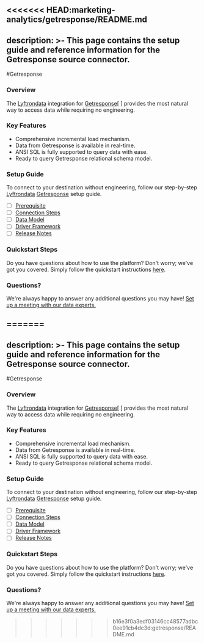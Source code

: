 <<<<<<< HEAD:marketing-analytics/getresponse/README.md
---
description: >-
  This page contains the setup guide and reference information for the Getresponse source connector.
---

#Getresponse

### Overview

The [Lyftrondata](https://www.lyftrondata.com/) integration for [Getresponse](https://www.lyftrondata.com/integration/marketing-analytics/getresponse//)[ ] provides the most natural way to access data while requiring no engineering.

### Key Features

* Comprehensive incremental load mechanism.
* Data from Getresponse is available in real-time.&#x20;
* ANSI SQL is fully supported to query data with ease.
* Ready to query Getresponse relational schema model.

### Setup Guide

To connect to your destination without engineering, follow our step-by-step [Lyftrondata](https://www.lyftrondata.com/)  [Getresponse](https://www.lyftrondata.com/integration/marketing-analytics/getresponse/) setup guide.

* [ ] [Prerequisite](../../marketing-analytics/getresponse/prerequisite.md)
* [ ] [Connection Steps](../../marketing-analytics/getresponse/connection-steps.md)
* [ ] [Data Model](../../marketing-analytics/getresponse/data-model/)
* [ ] [Driver Framework](../../marketing-analytics/getresponse/driver-framework/)
* [ ] [Release Notes](../../marketing-analytics/getresponse/release-notes.md)

### Quickstart Steps

Do you have questions about how to use the platform? Don't worry; we've got you covered. Simply follow the quickstart instructions [here](../../../marketing-analytics/getresponse/quickstart-steps.md).

### Questions? <a href="#questions" id="questions"></a>

We're always happy to answer any additional questions you may have! [Set up a meeting with our data experts.](https://www.lyftrondata.com/book-a-meeting/)

=======
---
description: >-
  This page contains the setup guide and reference information for the Getresponse source connector.
---

#Getresponse

### Overview

The [Lyftrondata](https://www.lyftrondata.com/) integration for [Getresponse](https://www.lyftrondata.com/integration/marketing-analytics/getresponse//)[ ] provides the most natural way to access data while requiring no engineering.

### Key Features

* Comprehensive incremental load mechanism.
* Data from Getresponse is available in real-time.&#x20;
* ANSI SQL is fully supported to query data with ease.
* Ready to query Getresponse relational schema model.

### Setup Guide

To connect to your destination without engineering, follow our step-by-step [Lyftrondata](https://www.lyftrondata.com/)  [Getresponse](https://www.lyftrondata.com/integration/marketing-analytics/getresponse/) setup guide.

* [ ] [Prerequisite](../../marketing-analytics/getresponse/prerequisite.md)
* [ ] [Connection Steps](../../marketing-analytics/getresponse/connection-steps.md)
* [ ] [Data Model](../../marketing-analytics/getresponse/data-model/)
* [ ] [Driver Framework](../../marketing-analytics/getresponse/driver-framework/)
* [ ] [Release Notes](../../marketing-analytics/getresponse/release-notes.md)

### Quickstart Steps

Do you have questions about how to use the platform? Don't worry; we've got you covered. Simply follow the quickstart instructions [here](../../../marketing-analytics/getresponse/quickstart-steps.md).

### Questions? <a href="#questions" id="questions"></a>

We're always happy to answer any additional questions you may have! [Set up a meeting with our data experts.](https://www.lyftrondata.com/book-a-meeting/)

>>>>>>> b16e3f0a3edf03146cc48577adbc0ee91cb4dc3d:getresponse/README.md
